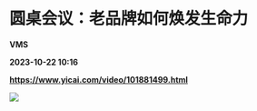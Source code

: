 # 圆桌会议：老品牌如何焕发生命力
**VMS**

**2023-10-22 10:16**

**https://www.yicai.com/video/101881499.html**

![](http://imgcdn.yicai.com/vms-new/2023/10/ae8161f15c0eabd2071bb3ca09969934_huw0.jpg)